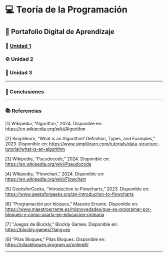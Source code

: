 # 💻 Teoría de la Programación

## 📁 Portafolio Digital de Aprendizaje

### 🧩 [Unidad 1](Unidad%201.md)

### ⚙️ Unidad 2

### 🧠 Unidad 3

---

### 🏁 Conclusiones

---

### 📚 Referencias
[1] Wikipedia, “Algorithm,” 2024. Disponible en: https://en.wikipedia.org/wiki/Algorithm

[2] Simplilearn, “What is an Algorithm? Definition, Types, and Examples,” 2023. Disponible en: https://www.simplilearn.com/tutorials/data-structure-tutorial/what-is-an-algorithm

[3] Wikipedia, “Pseudocode,” 2024. Disponible en: https://en.wikipedia.org/wiki/Pseudocode

[4] Wikipedia, “Flowchart,” 2024. Disponible en: https://en.wikipedia.org/wiki/Flowchart

[5] GeeksforGeeks, “Introduction to Flowcharts,” 2023. Disponible en: https://www.geeksforgeeks.org/an-introduction-to-flowcharts

[6] “Programación por bloques,” Maestro Errante. Disponible en: https://www.maestroerrante.es/misnovedades/que-es-programar-por-bloques-y-como-usarlo-en-educacion-primaria

[7] “Juegos de Blockly,” Blockly Games. Disponible en: https://blockly.games/?lang=es

[8] “Pilas Bloques,” Pilas Bloques. Disponible en: https://pilasbloques.program.ar/online#/

---
